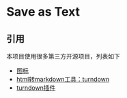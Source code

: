 # Save as Text

## 引用

本项目使用很多第三方开源项目，列表如下

* [图标](http://www.iconfont.cn/)
* [html转markdown工具：turndown](https://github.com/domchristie/turndown)
* [turndown插件](https://github.com/domchristie/turndown-plugin-gfm)

